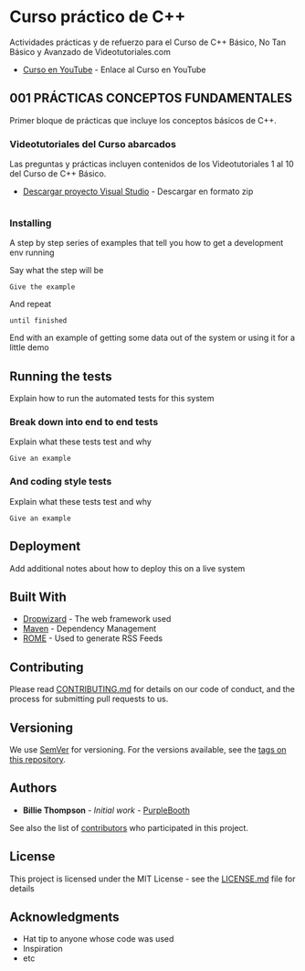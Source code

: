 # Curso práctico de C++

Actividades prácticas y de refuerzo para el Curso de C++ Básico, No Tan Básico y Avanzado de Videotutoriales.com

* [Curso en YouTube](https://www.youtube.com/playlist?list=PLEtcGQaT56cjJWLMsy-UCQ05zogAp7zbQ) - Enlace al Curso en YouTube

## 001 PRÁCTICAS CONCEPTOS FUNDAMENTALES

Primer bloque de prácticas que incluye los conceptos básicos de C++.

### Videotutoriales del Curso abarcados

Las preguntas y prácticas incluyen contenidos de los Videotutoriales 1 al 10 del Curso de C++ Básico.
* [Descargar proyecto Visual Studio](https://github.com/videotutorialescom/PRACTCPP/archive/refs/heads/master.zip) - Descargar en formato zip

```

```

### Installing

A step by step series of examples that tell you how to get a development env running

Say what the step will be

```
Give the example
```

And repeat

```
until finished
```

End with an example of getting some data out of the system or using it for a little demo

## Running the tests

Explain how to run the automated tests for this system

### Break down into end to end tests

Explain what these tests test and why

```
Give an example
```

### And coding style tests

Explain what these tests test and why

```
Give an example
```

## Deployment

Add additional notes about how to deploy this on a live system

## Built With

* [Dropwizard](http://www.dropwizard.io/1.0.2/docs/) - The web framework used
* [Maven](https://maven.apache.org/) - Dependency Management
* [ROME](https://rometools.github.io/rome/) - Used to generate RSS Feeds

## Contributing

Please read [CONTRIBUTING.md](https://gist.github.com/PurpleBooth/b24679402957c63ec426) for details on our code of conduct, and the process for submitting pull requests to us.

## Versioning

We use [SemVer](http://semver.org/) for versioning. For the versions available, see the [tags on this repository](https://github.com/your/project/tags). 

## Authors

* **Billie Thompson** - *Initial work* - [PurpleBooth](https://github.com/PurpleBooth)

See also the list of [contributors](https://github.com/your/project/contributors) who participated in this project.

## License

This project is licensed under the MIT License - see the [LICENSE.md](LICENSE.md) file for details

## Acknowledgments

* Hat tip to anyone whose code was used
* Inspiration
* etc
